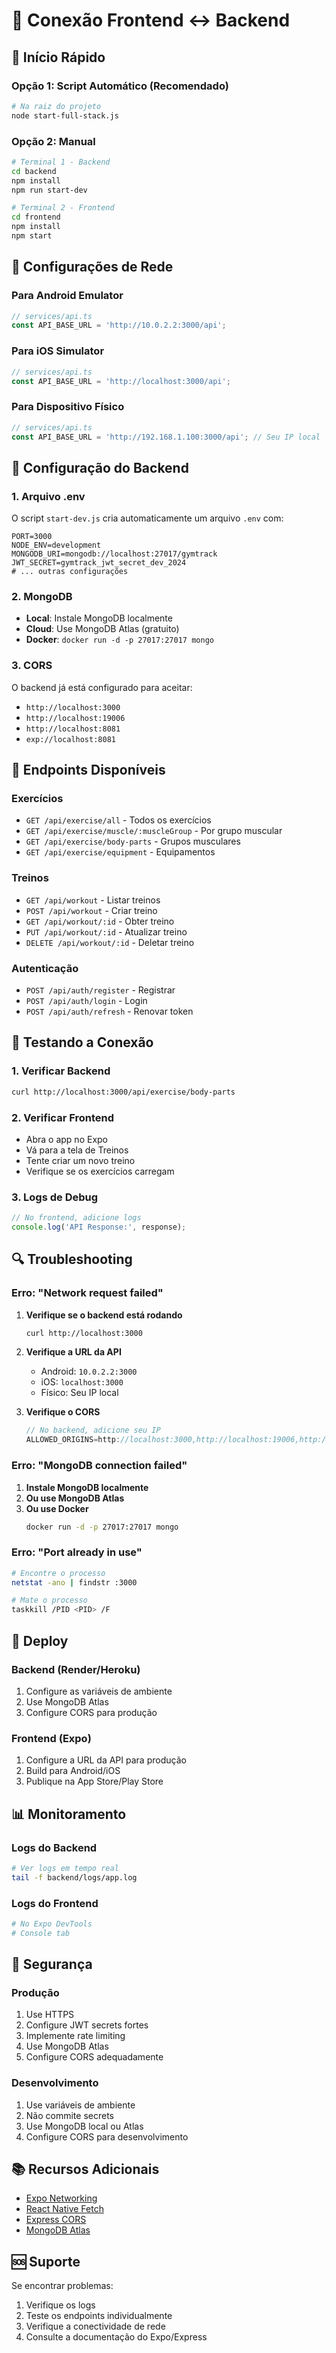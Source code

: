# 🔗 Conexão Frontend ↔ Backend

## 🚀 Início Rápido

### Opção 1: Script Automático (Recomendado)
```bash
# Na raiz do projeto
node start-full-stack.js
```

### Opção 2: Manual
```bash
# Terminal 1 - Backend
cd backend
npm install
npm run start-dev

# Terminal 2 - Frontend
cd frontend
npm install
npm start
```

## 📱 Configurações de Rede

### Para Android Emulator
```javascript
// services/api.ts
const API_BASE_URL = 'http://10.0.2.2:3000/api';
```

### Para iOS Simulator
```javascript
// services/api.ts
const API_BASE_URL = 'http://localhost:3000/api';
```

### Para Dispositivo Físico
```javascript
// services/api.ts
const API_BASE_URL = 'http://192.168.1.100:3000/api'; // Seu IP local
```

## 🔧 Configuração do Backend

### 1. Arquivo .env
O script `start-dev.js` cria automaticamente um arquivo `.env` com:
```env
PORT=3000
NODE_ENV=development
MONGODB_URI=mongodb://localhost:27017/gymtrack
JWT_SECRET=gymtrack_jwt_secret_dev_2024
# ... outras configurações
```

### 2. MongoDB
- **Local**: Instale MongoDB localmente
- **Cloud**: Use MongoDB Atlas (gratuito)
- **Docker**: `docker run -d -p 27017:27017 mongo`

### 3. CORS
O backend já está configurado para aceitar:
- `http://localhost:3000`
- `http://localhost:19006`
- `http://localhost:8081`
- `exp://localhost:8081`

## 📡 Endpoints Disponíveis

### Exercícios
- `GET /api/exercise/all` - Todos os exercícios
- `GET /api/exercise/muscle/:muscleGroup` - Por grupo muscular
- `GET /api/exercise/body-parts` - Grupos musculares
- `GET /api/exercise/equipment` - Equipamentos

### Treinos
- `GET /api/workout` - Listar treinos
- `POST /api/workout` - Criar treino
- `GET /api/workout/:id` - Obter treino
- `PUT /api/workout/:id` - Atualizar treino
- `DELETE /api/workout/:id` - Deletar treino

### Autenticação
- `POST /api/auth/register` - Registrar
- `POST /api/auth/login` - Login
- `POST /api/auth/refresh` - Renovar token

## 🧪 Testando a Conexão

### 1. Verificar Backend
```bash
curl http://localhost:3000/api/exercise/body-parts
```

### 2. Verificar Frontend
- Abra o app no Expo
- Vá para a tela de Treinos
- Tente criar um novo treino
- Verifique se os exercícios carregam

### 3. Logs de Debug
```javascript
// No frontend, adicione logs
console.log('API Response:', response);
```

## 🔍 Troubleshooting

### Erro: "Network request failed"
1. **Verifique se o backend está rodando**
   ```bash
   curl http://localhost:3000
   ```

2. **Verifique a URL da API**
   - Android: `10.0.2.2:3000`
   - iOS: `localhost:3000`
   - Físico: Seu IP local

3. **Verifique o CORS**
   ```javascript
   // No backend, adicione seu IP
   ALLOWED_ORIGINS=http://localhost:3000,http://localhost:19006,http://SEU_IP:8081
   ```

### Erro: "MongoDB connection failed"
1. **Instale MongoDB localmente**
2. **Ou use MongoDB Atlas**
3. **Ou use Docker**
   ```bash
   docker run -d -p 27017:27017 mongo
   ```

### Erro: "Port already in use"
```bash
# Encontre o processo
netstat -ano | findstr :3000

# Mate o processo
taskkill /PID <PID> /F
```

## 🚀 Deploy

### Backend (Render/Heroku)
1. Configure as variáveis de ambiente
2. Use MongoDB Atlas
3. Configure CORS para produção

### Frontend (Expo)
1. Configure a URL da API para produção
2. Build para Android/iOS
3. Publique na App Store/Play Store

## 📊 Monitoramento

### Logs do Backend
```bash
# Ver logs em tempo real
tail -f backend/logs/app.log
```

### Logs do Frontend
```bash
# No Expo DevTools
# Console tab
```

## 🔐 Segurança

### Produção
1. Use HTTPS
2. Configure JWT secrets fortes
3. Implemente rate limiting
4. Use MongoDB Atlas
5. Configure CORS adequadamente

### Desenvolvimento
1. Use variáveis de ambiente
2. Não commite secrets
3. Use MongoDB local ou Atlas
4. Configure CORS para desenvolvimento

## 📚 Recursos Adicionais

- [Expo Networking](https://docs.expo.dev/guides/networking/)
- [React Native Fetch](https://reactnative.dev/docs/network)
- [Express CORS](https://expressjs.com/en/resources/middleware/cors.html)
- [MongoDB Atlas](https://www.mongodb.com/atlas)

## 🆘 Suporte

Se encontrar problemas:
1. Verifique os logs
2. Teste os endpoints individualmente
3. Verifique a conectividade de rede
4. Consulte a documentação do Expo/Express 